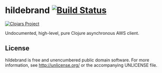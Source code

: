 # hildebrand [![Build Status](https://travis-ci.org/nervous-systems/hildebrand.svg?branch=master)](https://travis-ci.org/nervous-systems/hildebrand)

[![Clojars Project](http://clojars.org/io.nervous/hildebrand/latest-version.svg)](http://clojars.org/io.nervous/hildebrand)

Undocumented, high-level, pure Clojure asynchronous AWS client.

## License

hildebrand is free and unencumbered public domain software. For more
information, see http://unlicense.org/ or the accompanying UNLICENSE
file.
